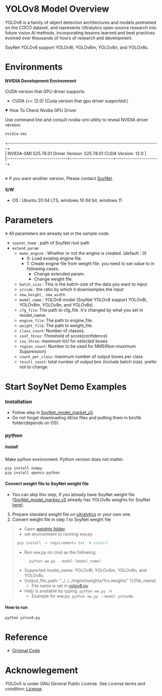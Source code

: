 
# YOLOv8 Model Overview
YOLOv8 is a family of object detection architectures and models pretrained on the COCO dataset, and represents Ultralytics open-source research into future vision AI methods, incorporating lessons learned and best practices evolved over thousands of hours of research and development.

SoyNet YOLOv8 support YOLOv8l, YOLOv8m, YOLOv8n, and YOLOv8s.



# Environments   
#### NVIDIA Development Environment
CUDA version that GPU driver supports.
 - CUDA (>= 12.0) (Cuda version that gpu driver supported.)
<details open>
<summary>How To Check Nvidia GPU Driver</summary>

Use command line and consult nvidia-smi utility to reveal NVIDIA driver version:
```cmd
nvidia-smi
```
+-----------------------------------------------------------------------------+
<br/>| NVIDIA-SMI 525.78.01    Driver Version: 525.78.01    CUDA Version: 12.0        |
<br/>|-------------------------------+----------------------+----------------------+


</details>

 
 <br/>※ If you want another version, Please contact [SoyNet](https://soynet.io/en/).
#### S/W
 - OS : Ubuntu 20.04 LTS, windows 10 64 bit, windows 11


# Parameters
  ※ All parameters are already set in the sample code.
 - `soynet_home` : path of SoyNet root path
 - `extend_param`
      -  `make_engine` : Whether or not the engine is created. (default : 0)
         - 0: Load existing engine file.
         - 1: Create engine file from weight file. you need to set value to in following cases.
            - Change extended param.
            - Change weight file.
      - `batch_size` : This is the batch-size of the data you want to input.
      - `stride` : the ratio by which it downsamples the input
      - `new_height, new_width`
      - `model_name` : YOLOv8 model (SoyNet YOLOv8 support YOLOv8l, YOLOv8m, YOLOv8n, and YOLOv8s)
      - `cfg_file`: The path to cfg_file. it's changed by what you set in model_name.
      - `engine_file`: The path to engine_file.
      - `weight_file`: The path to weight_file.
      - `class_count`: Number of classes.
      - `conf_thres`: Threshold of score(confidence)
      - `iou_thres`:  maximum IoU for selected boxes
      - `region_count`: Number to be used for NMS(Non-maximum Suppression)
      - `count_per_class`: maximum number of output boxes per class
      - `result_count`: total number of output box (include batch size). prefer not to change.


# Start SoyNet Demo Examples

### Installation
* Follow step in [SoyNet_model_market_v5](https://github.com/soynet-support/SoyNet_model_market_v5/releases).
* Do not forget downloading dll/so files and putting them in bin/lib folder(depends on OS).

### python
##### Install
Make python environment. Python version does not matter.
```python
pip install numpy
pip install opencv-python
```

#### Convert weight file to SoyNet weight file
* You can skip this step, if you already have SoyNet weight file 
<br/>([SoyNet_model_markey_v5](https://github.com/soynet-support/SoyNet_model_market_v5) already has YOLOv8s weights for SoyNet [here](https://github.com/soynet-support/SoyNet_model_market_v5/tree/main/mgmt/weights)).
1.  Prepare standard weight file on [ultralytics](https://github.com/ultralytics/ultralytics#models) or your own one.
2.  Convert weight file in step 1 to SoyNet weight file
  > - Open [weights folder](https://github.com/soynet-support/SoyNet_model_market_v5/tree/main/SamplesPY/YOLOv8/Weights).
  >	- set environment to running ww.py 
  >	```python
  >	pip install -r requirements.txt  # install 
  >	```
  > - Run ww.py on cmd as the following:
  >>	```python
  >>	python ww.py --model [model_name]
  >>	```
  >	- Supported model_name: YOLOv8l, YOLOv8m, YOLOv8n, and YOLOv8s
  >	- Output_file_path: "../../../mgmt/weights/%s.weights" %(file_name)
  >     - File name is set in [yolov8.py](https://github.com/soynet-support/SoyNet_model_market_v5/tree/main/SamplesPY/YOLOv8)
  >	- Help is available by typing:
  >		```python ww.py -h```
  >   - Example for ww.py:
  > 		```
  > 		python ww.py --model yolov8m
  > 		```

#### How to run
```python
python yolov8.py
```
# Reference
 - [Original Code](https://github.com/ultralytics/ultralytics)

# Acknowlegement

YOLOv5 is under GNU General Public License. 
See License terms and condition: [License](https://github.com/ultralytics/ultralytics/blob/main/LICENSE)
